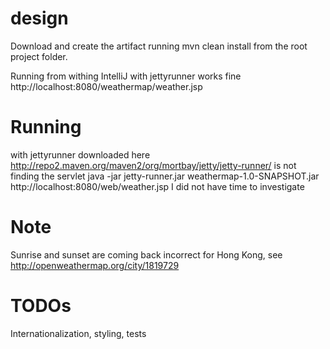 # design
Download and create the artifact running mvn clean install from the root project folder. 

Running from withing IntelliJ with jettyrunner works fine
http://localhost:8080/weathermap/weather.jsp

# Running 
with jettyrunner downloaded here http://repo2.maven.org/maven2/org/mortbay/jetty/jetty-runner/ is not finding the servlet
java -jar jetty-runner.jar weathermap-1.0-SNAPSHOT.jar
http://localhost:8080/web/weather.jsp
I did not have time to investigate

# Note
Sunrise and sunset are coming back incorrect for Hong Kong, see http://openweathermap.org/city/1819729

# TODOs
Internationalization, styling, tests

